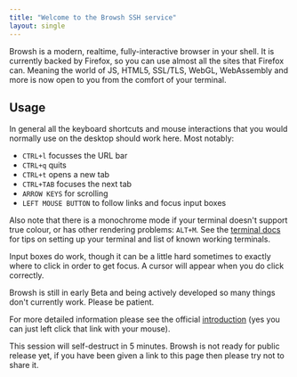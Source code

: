 ```yaml
---
title: "Welcome to the Browsh SSH service"
layout: single
---
```


Browsh is a modern, realtime, fully-interactive browser in your shell. It is currently backed by Firefox, so you can use almost all the sites that Firefox can. Meaning the world of JS, HTML5, SSL/TLS, WebGL, WebAssembly and more is now open to you from the comfort of your terminal.

## Usage

In general all the keyboard shortcuts and mouse interactions that you would normally use on the desktop should work here. Most notably:

  * `CTRL+l`  focusses the URL bar
  * `CTRL+q`  quits
  * `CTRL+t`  opens a new tab
  * `CTRL+TAB`  focuses the next tab
  * `ARROW KEYS`  for scrolling
  * `LEFT MOUSE BUTTON`  to follow links and focus input boxes

Also note that there is a monochrome mode if your terminal doesn't support true
colour, or has other rendering problems: `ALT+M`. See the
[terminal docs](/docs/terminals/) for tips on setting up your terminal and list of known
working terminals.

Input boxes do work, though it can be a little hard sometimes to exactly where to click in order to get focus. A cursor will appear when you do click correctly.

Browsh is still in early Beta and being actively developed so many things don't currently work. Please be patient.

For more detailed information please see the official [introduction](https://www.brow.sh/docs/introduction/) (yes you can just left click that link with your mouse).

This session will self-destruct in 5 minutes. Browsh is not ready for public release yet, if you have been given a link to this page then please try not to share it.
